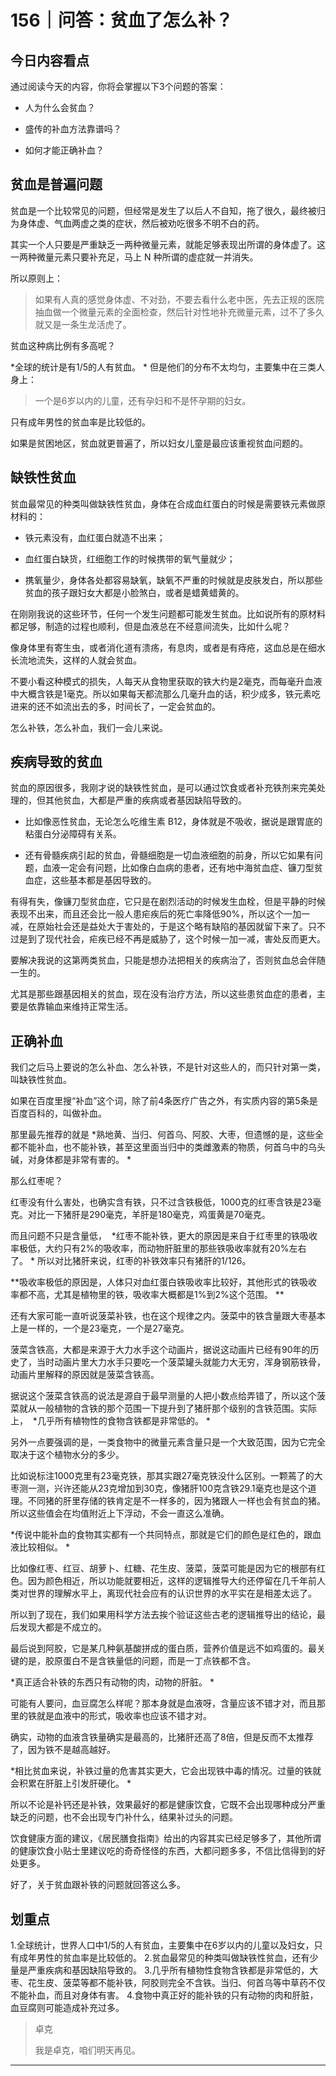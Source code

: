 # 156｜问答：贫血了怎么补？

## 今日内容看点

通过阅读今天的内容，你将会掌握以下3个问题的答案：

* 人为什么会贫血？

* 盛传的补血方法靠谱吗？

* 如何才能正确补血？

## 贫血是普遍问题

贫血是一个比较常见的问题，但经常是发生了以后人不自知，拖了很久，最终被归为身体虚、气血两虚之类的症状，然后被劝吃很多不明不白的药。

其实一个人只要是严重缺乏一两种微量元素，就能足够表现出所谓的身体虚了。这一两种微量元素只要补充足，马上 N 种所谓的虚症就一并消失。

所以原则上：

> 如果有人真的感觉身体虚、不对劲，不要去看什么老中医，先去正规的医院抽血做一个微量元素的全面检查，然后针对性地补充微量元素，过不了多久就又是一条生龙活虎了。

贫血这种病比例有多高呢？

 *全球的统计是有1/5的人有贫血。 * 但是他们的分布不太均匀，主要集中在三类人身上：

> 一个是6岁以内的儿童，还有孕妇和不是怀孕期的妇女。

只有成年男性的贫血率是比较低的。

如果是贫困地区，贫血就更普遍了，所以妇女儿童是最应该重视贫血问题的。

## 缺铁性贫血

贫血最常见的种类叫做缺铁性贫血，身体在合成血红蛋白的时候是需要铁元素做原材料的：

* 铁元素没有，血红蛋白就造不出来；

* 血红蛋白缺货，红细胞工作的时候携带的氧气量就少；

* 携氧量少，身体各处都容易缺氧，缺氧不严重的时候就是皮肤发白，所以那些贫血的孩子跟妇女大都是小脸煞白，或者是蜡黄蜡黄的。

在刚刚我说的这些环节，任何一个发生问题都可能发生贫血。比如说所有的原材料都足够，制造的过程也顺利，但是血液总在不经意间流失，比如什么呢？

像身体里有寄生虫，或者消化道有溃疡，有息肉，或者是有痔疮，这血总是在细水长流地流失，这样的人就会贫血。

不要小看这种模式的损失，人每天从食物里获取的铁大约是2毫克，而每毫升血液中大概含铁是1毫克。所以如果每天都流那么几毫升血的话，积少成多，铁元素吃进来的还不如流出去的多，时间长了，一定会贫血的。

怎么补铁，怎么补血，我们一会儿来说。

## 疾病导致的贫血

贫血的原因很多，我刚才说的缺铁性贫血，是可以通过饮食或者补充铁剂来完美处理的，但其他贫血，大都是严重的疾病或者基因缺陷导致的。

* 比如像恶性贫血，无论怎么吃维生素 B12，身体就是不吸收，据说是跟胃底的粘蛋白分泌障碍有关系。

* 还有骨髓疾病引起的贫血，骨髓细胞是一切血液细胞的前身，所以它如果有问题，血液一定会有问题，比如像白血病的患者，还有地中海贫血症、镰刀型贫血症，这些基本都是基因导致的。

有得有失，像镰刀型贫血症，它只是在剧烈活动的时候发生血栓，但是平静的时候表现不出来，而且还会比一般人患疟疾后的死亡率降低90%，所以这个一加一减，在原始社会还是益处大于害处的，于是这个略有缺陷的基因就留下来了。只不过是到了现代社会，疟疾已经不再是威胁了，这个时候一加一减，害处反而更大。

要解决我说的这第两类贫血，只能是想办法把相关的疾病治了，否则贫血总会伴随一生的。

尤其是那些跟基因相关的贫血，现在没有治疗方法，所以这些患贫血症的患者，主要是依靠输血来维持正常生活。

## 正确补血

我们之后马上要说的怎么补血、怎么补铁，不是针对这些人的，而只针对第一类，叫缺铁性贫血。

如果在百度里搜“补血”这个词，除了前4条医疗广告之外，有实质内容的第5条是百度百科的，叫做补血。

那里最先推荐的就是 *熟地黄、当归、何首乌、阿胶、大枣，但遗憾的是，这些全都不能补血，也不能补铁，甚至这里面当归中的类雌激素的物质，何首乌中的乌头碱，对身体都是非常有害的。 *

那么红枣呢？

红枣没有什么害处，也确实含有铁，只不过含铁极低，1000克的红枣含铁是23毫克。对比一下猪肝是290毫克，羊肝是180毫克，鸡蛋黄是70毫克。

而且问题不只是含量低，  *红枣不能补铁，更大的原因是来自于红枣里的铁吸收率极低，大约只有2%的吸收率，而动物肝脏里的那些铁吸收率就有20%左右了。 * 所以对比猪肝来说，红枣的补铁效率只有猪肝的1/126。

 **吸收率极低的原因是，人体只对血红蛋白铁吸收率比较好，其他形式的铁吸收率都不高，尤其是植物里的铁，吸收率大概都是1%到2%这个范围。 **

还有大家可能一直听说菠菜补铁，也在这个规律之内。菠菜中的铁含量跟大枣基本上是一样的，一个是23毫克，一个是27毫克。

菠菜含铁高，大都是来源于大力水手这个动画片，据说这动画片已经有90年的历史了，当时动画片里大力水手只要吃一个菠菜罐头就能力大无穷，浑身钢筋铁骨，动画片里解释的原因就是菠菜含铁高。

据说这个菠菜含铁高的说法是源自于最早测量的人把小数点给弄错了，所以这个菠菜就从一般植物的含铁的那个范围一下提升到了猪肝那个级别的含铁范围。实际上，  *几乎所有植物性的食物含铁都是非常低的。 *

另外一点要强调的是，一类食物中的微量元素含量只是一个大致范围，因为它完全取决于这个植物水分的多少。

比如说标注1000克里有23毫克铁，那其实跟27毫克铁没什么区别。一颗蔫了的大枣测一测，兴许还能从23克增加到30克，像猪肝100克含铁29.1毫克也是这个道理。不同猪的肝里存储的铁肯定是不一样多的，因为猪跟人一样也会有贫血的猪。所以这些值会在均值附近上下浮动，不会一直这么准确。

 *传说中能补血的食物其实都有一个共同特点，那就是它们的颜色是红色的，跟血液比较相似。 *

比如像红枣、红豆、胡萝卜、红糖、花生皮、菠菜，菠菜可能是因为它的根部有红色。因为颜色相近，所以功能就要相近，这样的逻辑推导大约还停留在几千年前人类对世界的理解水平上，离现代社会应有的认识世界的水平实在是相差太远了。

所以到了现在，我们如果用科学方法去挨个验证这些古老的逻辑推导出的结论，最后发现大都是不成立的。

最后说到阿胶，它是某几种氨基酸拼成的蛋白质，营养价值是远不如鸡蛋的。最关键的是，胶原蛋白不是含铁量低的问题，而是一丁点铁都不含。

 *真正适合补铁的东西只有动物的肉，动物的肝脏。 *

可能有人要问，血豆腐怎么样呢？那本身就是血液呀，含量应该不错才对，而且那里的铁就是血液中的形式，吸收率也应该不错才对。

确实，动物的血液含铁量确实是最高的，比猪肝还高了8倍，但是反而不太推荐了，因为铁不是越高越好。

 *相比贫血来说，补铁过量的危害其实更大，它会出现铁中毒的情况。过量的铁就会积累在肝脏上引发肝硬化。 *

所以不论是补钙还是补铁，效果最好的都是健康饮食，它既不会出现哪种成分严重缺乏的问题，也不会出现专门补什么，结果补过头的问题。

饮食健康方面的建议，《居民膳食指南》给出的内容其实已经足够多了，其他所谓的健康饮食小贴士里建议吃的奇奇怪怪的东西，大都问题多多，不信比信得到的好处更多。

好了，关于贫血跟补铁的问题就回答这么多。

## 划重点

1.全球统计，世界人口中1/5的人有贫血，主要集中在6岁以内的儿童以及妇女，只有成年男性的贫血率是比较低的。
2.贫血最常见的种类叫做缺铁性贫血，还有少量是严重疾病和基因缺陷导致的。
3.几乎所有植物性食物含铁都是非常低的，大枣、花生皮、菠菜等都不能补铁，阿胶则完全不含铁。当归、何首乌等中草药不仅不能补血，而且对身体有害。
4.食物中真正好的能补铁的只有动物的肉和肝脏，血豆腐则可能造成补充过多。

> 卓克
> 
> 我是卓克，咱们明天再见。

---

